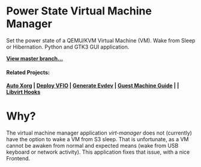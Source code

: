 # Power State Virtual Machine Manager
Set the power state of a QEMU/KVM Virtual Machine (VM). Wake from Sleep or Hibernation. Python and GTK3 GUI application.

**[View master branch...](https://github.com/portellam/pwrstat-virtman/tree/master)**

#### Related Projects:
**[Auto Xorg](https://github.com/portellam/auto-Xorg) | [Deploy VFIO](https://github.com/portellam/deploy-vfio) | [Generate Evdev](https://github.com/portellam/generate-evdev) | [Guest Machine Guide](https://github.com/portellam/guest-machine-guide) | | [Libvirt Hooks](https://github.com/portellam/libvirt-hooks)**

# Why?
The virtual machine manager application *virt-manager* does not (currently) have the option to wake a VM from S3 sleep.
That is unfortunate, as a VM cannot be awaken from normal and expected means (wake from USB keyboard or network activity).
This application fixes that issue, with a nice Frontend.

